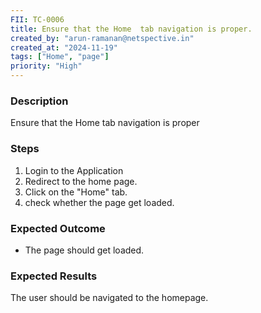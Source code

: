 ```yaml
---
FII: TC-0006
title: Ensure that the Home  tab navigation is proper.
created_by: "arun-ramanan@netspective.in"
created_at: "2024-11-19"
tags: ["Home", "page"]
priority: "High"
---
```

### Description
Ensure that the Home  tab navigation is proper

### Steps

1. Login to the Application
2. Redirect to the home page.
3. Click on the "Home" tab.
4. check whether the page get loaded.

### Expected Outcome

- The page should get loaded.

### Expected Results
<query-result>The user should be navigated to the homepage.</query-result>